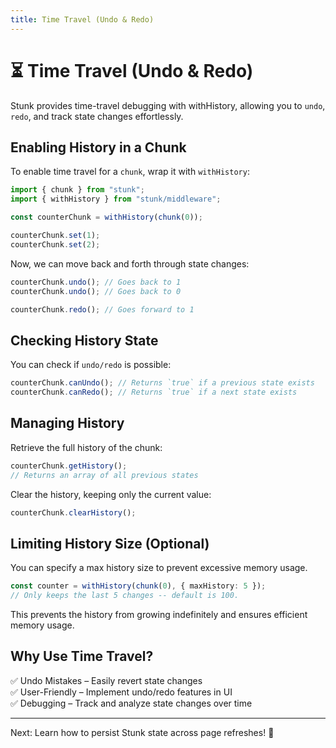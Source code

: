 ```yaml
---
title: Time Travel (Undo & Redo)
---
```


# ⏳ Time Travel (Undo & Redo)

Stunk provides time-travel debugging with withHistory, allowing you to `undo`, `redo`, and track state changes effortlessly.

## Enabling History in a Chunk

To enable time travel for a `chunk`, wrap it with `withHistory`:

```typescript
import { chunk } from "stunk";
import { withHistory } from "stunk/middleware";

const counterChunk = withHistory(chunk(0));

counterChunk.set(1);
counterChunk.set(2);
```

Now, we can move back and forth through state changes:

```typescript
counterChunk.undo(); // Goes back to 1
counterChunk.undo(); // Goes back to 0

counterChunk.redo(); // Goes forward to 1
```

## Checking History State

You can check if `undo/redo` is possible:

```typescript
counterChunk.canUndo(); // Returns `true` if a previous state exists
counterChunk.canRedo(); // Returns `true` if a next state exists
```

## Managing History

Retrieve the full history of the chunk:

```typescript
counterChunk.getHistory();
// Returns an array of all previous states
```

Clear the history, keeping only the current value:

```typescript
counterChunk.clearHistory();
```

## Limiting History Size (Optional)

You can specify a max history size to prevent excessive memory usage.

```typescript
const counter = withHistory(chunk(0), { maxHistory: 5 });
// Only keeps the last 5 changes -- default is 100.
```

This prevents the history from growing indefinitely and ensures efficient memory usage.

## Why Use Time Travel?

✅ Undo Mistakes – Easily revert state changes  
✅ User-Friendly – Implement undo/redo features in UI  
✅ Debugging – Track and analyze state changes over time

---

Next: Learn how to persist Stunk state across page refreshes! 🚀
